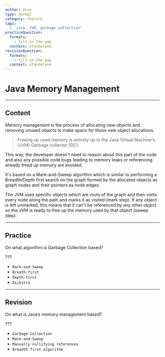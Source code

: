 ```yaml
---
author: alex
type: normal
category: feature
tags:
  - 'java, JVM, garbage collection'
practiceQuestion:
  formats:
    - fill-in-the-gap
  context: standalone
revisionQuestion:
  formats:
    - fill-in-the-gap
  context: standalone
---
```


# Java Memory Management


---

## Content

Memory management is the process of allocating new objects and removing unused objects to make space for those new object allocations. 

> Freeing up used memory is entirely up to the Java Virtual Machine's (JVM) Garbage collector (GC). 

This way, the developer doesn't need to reason about this part of the code and also any possible code bugs leading to memory leaks or referencing already freed up memory are avoided.

It's based on a Mark-and-Sweep algorithm which is similar to performing a Breadth/Depth first search on the graph formed by the allocated objects as graph nodes and their pointers as node edges. 

The JVM uses specific objects which are roots of the graph and then visits every node along the path and marks it as visited (mark step). If any object is left unmarked, this means that it can't be referenced by any other object so the JVM is ready to free up the memory used by that object (sweep step).


---

## Practice

On what algorithm is Garbage Collection based?

???

- `Mark-and-Sweep` 
- `Breath-first` 
- `Depth-first` 
- `Dijkstra`


---

## Revision

On what is Java’s memory management based?

???

- `Garbage Collection` 
- `Mark-and-Sweep` 
- `Manually nullifying references` 
- `Breadth first algorithm`
